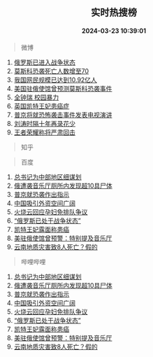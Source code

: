 <div align="center"><h2>实时热搜榜</h2><h4>2024-03-23 10:39:01</h4></div>

> 微博  

1. [俄罗斯已进入战争状态](https://s.weibo.com/weibo?q=%23%E4%BF%84%E7%BD%97%E6%96%AF%E5%B7%B2%E8%BF%9B%E5%85%A5%E6%88%98%E4%BA%89%E7%8A%B6%E6%80%81%23&t=31&band_rank=1&Refer=top)<br />
2. [莫斯科恐袭死亡人数增至70](https://s.weibo.com/weibo?q=%23%E8%8E%AB%E6%96%AF%E7%A7%91%E6%81%90%E8%A2%AD%E6%AD%BB%E4%BA%A1%E4%BA%BA%E6%95%B0%E5%A2%9E%E8%87%B370%23&t=31&band_rank=2&Refer=top)<br />
3. [我国网民规模已达到10.92亿人](https://s.weibo.com/weibo?q=%23%E6%88%91%E5%9B%BD%E7%BD%91%E6%B0%91%E8%A7%84%E6%A8%A1%E5%B7%B2%E8%BE%BE%E5%88%B010.92%E4%BA%BF%E4%BA%BA%23&t=31&band_rank=3&Refer=top)<br />
4. [美国驻俄使馆曾预测莫斯科恐袭事件](https://s.weibo.com/weibo?q=%23%E7%BE%8E%E5%9B%BD%E9%A9%BB%E4%BF%84%E4%BD%BF%E9%A6%86%E6%9B%BE%E9%A2%84%E6%B5%8B%E8%8E%AB%E6%96%AF%E7%A7%91%E6%81%90%E8%A2%AD%E4%BA%8B%E4%BB%B6%23&t=31&band_rank=4&Refer=top)<br />
5. [全钟瑞 校园暴力](https://s.weibo.com/weibo?q=%E5%85%A8%E9%92%9F%E7%91%9E%20%E6%A0%A1%E5%9B%AD%E6%9A%B4%E5%8A%9B&t=31&band_rank=5&Refer=top)<br />
6. [英国凯特王妃患癌症](https://s.weibo.com/weibo?q=%23%E8%8B%B1%E5%9B%BD%E5%87%AF%E7%89%B9%E7%8E%8B%E5%A6%83%E6%82%A3%E7%99%8C%E7%97%87%23&t=31&band_rank=6&Refer=top)<br />
7. [普京将就恐怖袭击事件发表电视演讲](https://s.weibo.com/weibo?q=%23%E6%99%AE%E4%BA%AC%E5%B0%86%E5%B0%B1%E6%81%90%E6%80%96%E8%A2%AD%E5%87%BB%E4%BA%8B%E4%BB%B6%E5%8F%91%E8%A1%A8%E7%94%B5%E8%A7%86%E6%BC%94%E8%AE%B2%23&t=31&band_rank=7&Refer=top)<br />
8. [刘涛时隔十年再录花少](https://s.weibo.com/weibo?q=%23%E5%88%98%E6%B6%9B%E6%97%B6%E9%9A%94%E5%8D%81%E5%B9%B4%E5%86%8D%E5%BD%95%E8%8A%B1%E5%B0%91%23&t=31&band_rank=8&Refer=top)<br />
9. [王者荣耀称将严肃回击](https://s.weibo.com/weibo?q=%23%E7%8E%8B%E8%80%85%E8%8D%A3%E8%80%80%E7%A7%B0%E5%B0%86%E4%B8%A5%E8%82%83%E5%9B%9E%E5%87%BB%23&t=31&band_rank=9&Refer=top)<br />

> 知乎  


> 百度  

1. [总书记为中部地区细谋划](https://www.baidu.com/s?wd=%E6%80%BB%E4%B9%A6%E8%AE%B0%E4%B8%BA%E4%B8%AD%E9%83%A8%E5%9C%B0%E5%8C%BA%E7%BB%86%E8%B0%8B%E5%88%92&sa=fyb_news&rsv_dl=fyb_news)<br />
2. [俄遭袭音乐厅厕所内发现超10具尸体](https://www.baidu.com/s?wd=%E4%BF%84%E9%81%AD%E8%A2%AD%E9%9F%B3%E4%B9%90%E5%8E%85%E5%8E%95%E6%89%80%E5%86%85%E5%8F%91%E7%8E%B0%E8%B6%8510%E5%85%B7%E5%B0%B8%E4%BD%93&sa=fyb_news&rsv_dl=fyb_news)<br />
3. [普京就恐袭作出指示](https://www.baidu.com/s?wd=%E6%99%AE%E4%BA%AC%E5%B0%B1%E6%81%90%E8%A2%AD%E4%BD%9C%E5%87%BA%E6%8C%87%E7%A4%BA&sa=fyb_news&rsv_dl=fyb_news)<br />
4. [中国吸引外资空间广阔](https://www.baidu.com/s?wd=%E4%B8%AD%E5%9B%BD%E5%90%B8%E5%BC%95%E5%A4%96%E8%B5%84%E7%A9%BA%E9%97%B4%E5%B9%BF%E9%98%94&sa=fyb_news&rsv_dl=fyb_news)<br />
5. [火烧云回应孕妇免排队争议](https://www.baidu.com/s?wd=%E7%81%AB%E7%83%A7%E4%BA%91%E5%9B%9E%E5%BA%94%E5%AD%95%E5%A6%87%E5%85%8D%E6%8E%92%E9%98%9F%E4%BA%89%E8%AE%AE&sa=fyb_news&rsv_dl=fyb_news)<br />
6. [“俄罗斯已处于战争状态”](https://www.baidu.com/s?wd=%E2%80%9C%E4%BF%84%E7%BD%97%E6%96%AF%E5%B7%B2%E5%A4%84%E4%BA%8E%E6%88%98%E4%BA%89%E7%8A%B6%E6%80%81%E2%80%9D&sa=fyb_news&rsv_dl=fyb_news)<br />
7. [凯特王妃露面称患癌](https://www.baidu.com/s?wd=%E5%87%AF%E7%89%B9%E7%8E%8B%E5%A6%83%E9%9C%B2%E9%9D%A2%E7%A7%B0%E6%82%A3%E7%99%8C&sa=fyb_news&rsv_dl=fyb_news)<br />
8. [美驻俄使馆曾预警：特别提及音乐厅](https://www.baidu.com/s?wd=%E7%BE%8E%E9%A9%BB%E4%BF%84%E4%BD%BF%E9%A6%86%E6%9B%BE%E9%A2%84%E8%AD%A6%EF%BC%9A%E7%89%B9%E5%88%AB%E6%8F%90%E5%8F%8A%E9%9F%B3%E4%B9%90%E5%8E%85&sa=fyb_news&rsv_dl=fyb_news)<br />
9. [云南地质灾害致8人死亡？假的](https://www.baidu.com/s?wd=%E4%BA%91%E5%8D%97%E5%9C%B0%E8%B4%A8%E7%81%BE%E5%AE%B3%E8%87%B48%E4%BA%BA%E6%AD%BB%E4%BA%A1%EF%BC%9F%E5%81%87%E7%9A%84&sa=fyb_news&rsv_dl=fyb_news)<br />

> 哔哩哔哩  

1. [总书记为中部地区细谋划](https://www.baidu.com/s?wd=%E6%80%BB%E4%B9%A6%E8%AE%B0%E4%B8%BA%E4%B8%AD%E9%83%A8%E5%9C%B0%E5%8C%BA%E7%BB%86%E8%B0%8B%E5%88%92&sa=fyb_news&rsv_dl=fyb_news)<br />
2. [俄遭袭音乐厅厕所内发现超10具尸体](https://www.baidu.com/s?wd=%E4%BF%84%E9%81%AD%E8%A2%AD%E9%9F%B3%E4%B9%90%E5%8E%85%E5%8E%95%E6%89%80%E5%86%85%E5%8F%91%E7%8E%B0%E8%B6%8510%E5%85%B7%E5%B0%B8%E4%BD%93&sa=fyb_news&rsv_dl=fyb_news)<br />
3. [普京就恐袭作出指示](https://www.baidu.com/s?wd=%E6%99%AE%E4%BA%AC%E5%B0%B1%E6%81%90%E8%A2%AD%E4%BD%9C%E5%87%BA%E6%8C%87%E7%A4%BA&sa=fyb_news&rsv_dl=fyb_news)<br />
4. [中国吸引外资空间广阔](https://www.baidu.com/s?wd=%E4%B8%AD%E5%9B%BD%E5%90%B8%E5%BC%95%E5%A4%96%E8%B5%84%E7%A9%BA%E9%97%B4%E5%B9%BF%E9%98%94&sa=fyb_news&rsv_dl=fyb_news)<br />
5. [火烧云回应孕妇免排队争议](https://www.baidu.com/s?wd=%E7%81%AB%E7%83%A7%E4%BA%91%E5%9B%9E%E5%BA%94%E5%AD%95%E5%A6%87%E5%85%8D%E6%8E%92%E9%98%9F%E4%BA%89%E8%AE%AE&sa=fyb_news&rsv_dl=fyb_news)<br />
6. [“俄罗斯已处于战争状态”](https://www.baidu.com/s?wd=%E2%80%9C%E4%BF%84%E7%BD%97%E6%96%AF%E5%B7%B2%E5%A4%84%E4%BA%8E%E6%88%98%E4%BA%89%E7%8A%B6%E6%80%81%E2%80%9D&sa=fyb_news&rsv_dl=fyb_news)<br />
7. [凯特王妃露面称患癌](https://www.baidu.com/s?wd=%E5%87%AF%E7%89%B9%E7%8E%8B%E5%A6%83%E9%9C%B2%E9%9D%A2%E7%A7%B0%E6%82%A3%E7%99%8C&sa=fyb_news&rsv_dl=fyb_news)<br />
8. [美驻俄使馆曾预警：特别提及音乐厅](https://www.baidu.com/s?wd=%E7%BE%8E%E9%A9%BB%E4%BF%84%E4%BD%BF%E9%A6%86%E6%9B%BE%E9%A2%84%E8%AD%A6%EF%BC%9A%E7%89%B9%E5%88%AB%E6%8F%90%E5%8F%8A%E9%9F%B3%E4%B9%90%E5%8E%85&sa=fyb_news&rsv_dl=fyb_news)<br />
9. [云南地质灾害致8人死亡？假的](https://www.baidu.com/s?wd=%E4%BA%91%E5%8D%97%E5%9C%B0%E8%B4%A8%E7%81%BE%E5%AE%B3%E8%87%B48%E4%BA%BA%E6%AD%BB%E4%BA%A1%EF%BC%9F%E5%81%87%E7%9A%84&sa=fyb_news&rsv_dl=fyb_news)<br />
